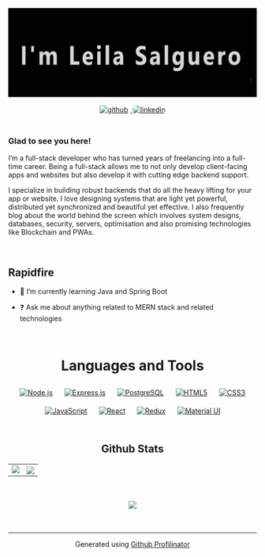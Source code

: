 <div align="center"> 
    <img align="center" style="height: 180px; width: 850px" src='./assets/imLeila.gif'></img>
</div>
   
<br/>  
   
<div align="center">
<a href="https://github.com/LeyAylen6" target="_blank"> 
<img src=https://img.shields.io/badge/github-%2324292e.svg?&style=for-the-badge&logo=github&logoColor=white alt=github style="width: 150px; height: 50px; margin-right: 5px; margin-bottom: 5px; border-radius: 7%" /> 
</a> 
<a href="https://linkedin.com/in/leilaaylensalguero" target="_blank">
<img src=https://img.shields.io/badge/linkedin-%231E77B5.svg?&style=for-the-badge&logo=linkedin&logoColor=white alt=linkedin style="width: 150px; height: 25px margin-left: 5px; margin-bottom: 5px; border-radius: 7px" />
</a>  
</div>  
  
<br/>

### Glad to see you here!  
I’m a full-stack developer who has turned years of freelancing into a full-time career. Being a full-stack allows me to not only develop client-facing apps and websites but also develop it with cutting edge backend support.

I specialize in building robust backends that do all the heavy lifting for your app or website. I love designing systems that are light yet powerful, distributed yet synchronized and beautiful yet effective. I also frequently blog about the world behind the screen which involves system designs, databases, security, servers, optimisation and also promising technologies like Blockchain and PWAs.  
  

<br/>  


## Rapidfire  
<!-- <table><tr><td valign="top" width="50%"> -->

<!-- - 🔭 I’m currently working on [Github Profilinator](https://github.com/rishavanand/github-profilinator)   -->
  

- 🌱 I’m currently learning Java and Spring Boot
  

- ❓ Ask me about anything related to MERN stack and related technologies  
  


<!-- </td><td valign="top" width="50%"> -->

<!-- <div align="center">
<img src="https://i0.wp.com/www.printmag.com/wp-content/uploads/2021/02/4cbe8d_f1ed2800a49649848102c68fc5a66e53mv2.gif?resize=476%2C280&ssl=1" align="center" style="width: 100%" />
</div>   -->

<!-- </td></tr></table>   -->

<br/>  

<center>
    <h1>Languages and Tools</h1>
<center>
 
<div align="center">  
<a href="https://nodejs.org/" target="_blank"><img style="margin: 10px" src="https://profilinator.rishav.dev/skills-assets/nodejs-original-wordmark.svg" alt="Node.js" height="50" /></a>  
<a href="https://expressjs.com/" target="_blank"><img style="margin: 10px" src="https://profilinator.rishav.dev/skills-assets/express-original-wordmark.svg" alt="Express.js" height="50" /></a>  
<a href="https://www.postgresql.org/" target="_blank"><img style="margin: 10px" src="https://profilinator.rishav.dev/skills-assets/postgresql-original-wordmark.svg" alt="PostgreSQL" height="50" /></a>  
<a href="https://en.wikipedia.org/wiki/HTML5" target="_blank"><img style="margin: 10px" src="https://profilinator.rishav.dev/skills-assets/html5-original-wordmark.svg" alt="HTML5" height="50" /></a>  
<a href="https://www.w3schools.com/css/" target="_blank"><img style="margin: 10px" src="https://profilinator.rishav.dev/skills-assets/css3-original-wordmark.svg" alt="CSS3" height="50" /></a>  
<a href="https://www.javascript.com/" target="_blank"><img style="margin: 10px" src="https://profilinator.rishav.dev/skills-assets/javascript-original.svg" alt="JavaScript" height="50" /></a>  
<a href="https://reactjs.org/" target="_blank"><img style="margin: 10px" src="https://profilinator.rishav.dev/skills-assets/react-original-wordmark.svg" alt="React" height="50" /></a>  
<a href="https://redux.js.org/" target="_blank"><img style="margin: 10px" src="https://profilinator.rishav.dev/skills-assets/redux-original.svg" alt="Redux" height="50" /></a>  
<a href="https://mui.com/" target="_blank"><img style="margin: 10px" src="https://profilinator.rishav.dev/skills-assets/mui.png" alt="Material UI" height="50" /></a>  
</div>  

<br/>  


## Github Stats  
<table><tr><td valign="top" width="50%">

<img src="https://github-readme-stats.vercel.app/api?username=LeyAylen6&show_icons=true&count_private=true&hide_border=true" align="left" style="width: 105%"/>

</td><td valign="top" width="50%">

<div align="center"><img src="https://github-readme-stats.vercel.app/api/top-langs/?username=LeyAylen6&hide_border=true&layout=compact" align="center" style="width: 95%" /></div>

</td></tr></table>  

<br/>  

  

<br/>  

<div align="center">
<img src="https://komarev.com/ghpvc/?username=LeyAylen6&&style=flat-square" align="center" />
</div>  
  

<br/>  


<br />

----
<div align="center">Generated using <a href="https://profilinator.rishav.dev/" target="_blank">Github Profilinator</a></div>
